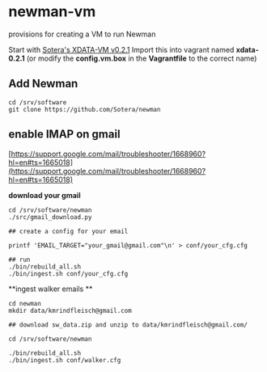 
# newman-vm

provisions for creating a VM to run Newman


Start with [Sotera's XDATA-VM v0.2.1](https://github.com/Sotera/xdata-vm) 
Import this into vagrant named **xdata-0.2.1** (or modify the **config.vm.box** in the **Vagrantfile** to the correct name)


## Add Newman

```
cd /srv/software
git clone https://github.com/Sotera/newman
```

## enable IMAP on gmail

[https://support.google.com/mail/troubleshooter/1668960?hl=en#ts=1665018](https://support.google.com/mail/troubleshooter/1668960?hl=en#ts=1665018)

**download your gmail**
```
cd /srv/software/newman
./src/gmail_download.py

## create a config for your email

printf 'EMAIL_TARGET="your_gmail@gmail.com"\n' > conf/your_cfg.cfg

## run
./bin/rebuild_all.sh
./bin/ingest.sh conf/your_cfg.cfg
```

**ingest walker emails **
```
cd newman
mkdir data/kmrindfleisch@gmail.com

## download sw_data.zip and unzip to data/kmrindfleisch@gmail.com/

cd /srv/software/newman

./bin/rebuild_all.sh
./bin/ingest.sh conf/walker.cfg
```

